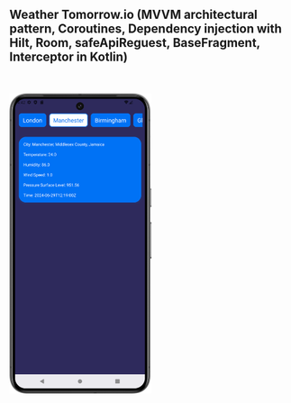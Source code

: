 ## Weather Tomorrow.io (MVVM architectural pattern, Coroutines, Dependency injection with Hilt, Room, safeApiReguest, BaseFragment, Interceptor in Kotlin)

<br/>
<br/>


<img src="./Screen.png" alt="Screen" width="50%" height="50%">